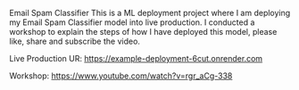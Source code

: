 Email Spam Classifier
This is a ML deployment project where I am deploying my Email Spam Classifier model into live production. I conducted a workshop to explain the steps of how I have deployed this model, please like, share and subscribe the video.

Live Production UR: https://example-deployment-6cut.onrender.com

Workshop: https://www.youtube.com/watch?v=rgr_aCg-338

